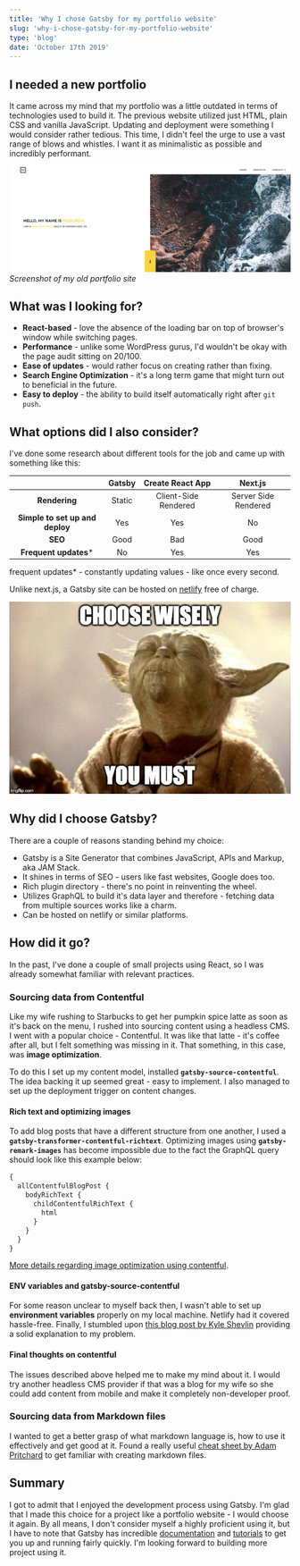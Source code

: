 ```yaml
---
title: 'Why I chose Gatsby for my portfolio website'
slug: 'why-i-chose-gatsby-for-my-portfolio-website'
type: 'blog'
date: 'October 17th 2019'
---
```


## I needed a new portfolio
It came across my mind that my portfolio was a little outdated in terms of technologies used to build it. 
The previous website utilized just HTML, plain CSS and vanilla JavaScript. Updating and deployment were something I would consider rather tedious.
This time, I didn't feel the urge to use a vast range of blows and whistles. I want it as minimalistic as possible and incredibly performant.

![old portfolio website](images/old-portfolio.png)
*Screenshot of my old portfolio site*

## What was I looking for?
- **React-based** - love the absence of the loading bar on top of browser's window while switching pages.
- **Performance** - unlike some WordPress gurus, I'd wouldn't be okay with the page audit sitting on 20/100. 
- **Ease of updates** - would rather focus on creating rather than fixing.
- **Search Engine Optimization** - it's a long term game that might turn out to beneficial in the future. 
- **Easy to deploy** - the ability to build itself automatically right after `git push`.

## What options did I also consider?

I've done some research about different tools for the job and came up with something like this:

|                                 | Gatsby |   Create React App   |        Next.js       |
|:-------------------------------:|:------:|:--------------------:|:--------------------:|
|          **Rendering**          | Static | Client-Side Rendered | Server Side Rendered |
| **Simple to set up and deploy** |   Yes  |          Yes         |          No          |
|             **SEO**             |  Good  |          Bad         |         Good         |
|      **Frequent updates***      |   No   |          Yes         |          Yes         |

frequent updates* - constantly updating values - like once every second.

Unlike next.js, a Gatsby site can be hosted on [netlify](https://www.netlify.com) free of charge.

![Choosingwisely](images/yoda.jpg)

## Why did I choose Gatsby?

There are a couple of reasons standing behind my choice:
- Gatsby is a Site Generator that combines JavaScript, APIs and Markup, aka JAM Stack.
- It shines in terms of SEO - users like fast websites, Google does too.
- Rich plugin directory - there's no point in reinventing the wheel.
- Utilizes GraphQL to build it's data layer and therefore - fetching data from multiple sources works like a charm.
- Can be hosted on netlify or similar platforms.


## How did it go?

In the past, I've done a couple of small projects using React, so I was already somewhat familiar with relevant practices.

### Sourcing data from Contentful
Like my wife rushing to Starbucks to get her pumpkin spice latte as soon as it's back on the menu, I rushed into sourcing content using a headless CMS. I went with a popular choice - Contentful. It was like that latte - it's coffee after all, but I felt something was missing in it. That something, in this case, was **image optimization**. 

To do this I set up my content model, installed **`gatsby-source-contentful`**. The idea backing it up seemed great - easy to implement. I also managed to set up the deployment trigger on content changes.

#### Rich text and optimizing images
To add blog posts that have a different structure from one another, I used a **`gatsby-transformer-contentful-richtext`**. Optimizing images using **`gatsby-remark-images`** has become impossible due to the fact the GraphQL query should look like this example below:
```
{
  allContentfulBlogPost {
    bodyRichText {
      childContentfulRichText {
        html
      }
    }
  }
}
```
[More details regarding image optimization using contentful](https://github.com/gatsbyjs/gatsby/issues/14338).

#### ENV variables and gatsby-source-contentful
For some reason unclear to myself back then, I wasn't able to set up **environment variables** properly on my local machine. Netlify had it covered hassle-free. Finally, I stumbled upon [this blog post by Kyle Shevlin](https://kyleshevlin.com/firebase-and-gatsby-together-at-last) providing a solid explanation to my problem.

#### Final thoughts on contentful
The issues described above helped me to make my mind about it. I would try another headless CMS provider if that was a blog for my wife so she could add content from mobile and make it completely non-developer proof. 

### Sourcing data from Markdown files

I wanted to get a better grasp of what markdown language is, how to use it effectively and get good at it. Found a really useful [cheat sheet by Adam Pritchard](https://github.com/adam-p/markdown-here/wiki/Markdown-Cheatsheet#code) to get familiar with creating markdown files. 

## Summary
I got to admit that I enjoyed the development process using Gatsby. I'm glad that I made this choice for a project like a portfolio website - I would choose it again.
By all means, I don't consider myself a highly proficient using it, but I have to note that Gatsby has incredible [documentation](https://www.gatsbyjs.org/docs/) and [tutorials](https://www.gatsbyjs.org/tutorial/) to get you up and running fairly quickly. I'm looking forward to building more project using it.

